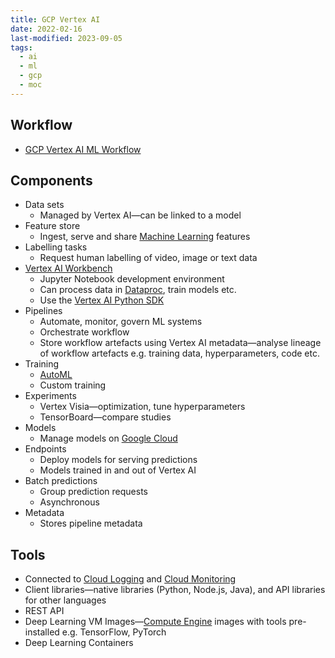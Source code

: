 ```yaml
---
title: GCP Vertex AI
date: 2022-02-16
last-modified: 2023-09-05
tags:
  - ai
  - ml
  - gcp
  - moc
---
```


## Workflow

- [GCP Vertex AI ML Workflow](GCP%20Vertex%20AI%20ML%20Workflow.md)

## Components

- Data sets
	- Managed by Vertex AI—can be linked to a model
- Feature store
	- Ingest, serve and share [Machine Learning](Machine%20Learning.md) features
- Labelling tasks
	- Request human labelling of video, image or text data
- [Vertex AI Workbench](GCP%20Vertex%20AI%20Workbench.md)
	- Jupyter Notebook development environment
	- Can process data in [Dataproc](GCP%20Dataproc.md), train models etc.
	- Use the [Vertex AI Python SDK](Vertex%20AI%20Python%20SDK.md)
- Pipelines
	- Automate, monitor, govern ML systems
	- Orchestrate workflow
	- Store workflow artefacts using Vertex AI metadata—analyse lineage of workflow artefacts e.g. training data, hyperparameters, code etc.
- Training
	- [AutoML](GCP%20AutoML.md)
	- Custom training
- Experiments
	- Vertex Visia—optimization, tune hyperparameters
	- TensorBoard—compare studies
- Models
	- Manage models on [Google Cloud](Google%20Cloud.md)
- Endpoints
	- Deploy models for serving predictions
	- Models trained in and out of Vertex AI
- Batch predictions
	- Group prediction requests
	- Asynchronous
- Metadata
	- Stores pipeline metadata

## Tools

- Connected to [Cloud Logging](notes/GCP%20Cloud%20Logging.md) and [Cloud Monitoring](notes/GCP%20Cloud%20Monitoring.md)
- Client libraries—native libraries (Python, Node.js, Java), and API libraries for other languages
- REST API
- Deep Learning VM Images—[Compute Engine](notes/GCP%20Compute%20Engine.md) images with tools pre-installed e.g. TensorFlow, PyTorch
- Deep Learning Containers